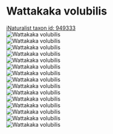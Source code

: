 
Wattakaka volubilis
===================
  
[iNaturalist taxon id: 949333](https://www.inaturalist.org/taxa/949333)  
![Wattakaka volubilis](https://inaturalist-open-data.s3.amazonaws.com/photos/34719229/medium.jpeg)  
![Wattakaka volubilis](https://inaturalist-open-data.s3.amazonaws.com/photos/34719209/medium.jpeg)  
![Wattakaka volubilis](https://inaturalist-open-data.s3.amazonaws.com/photos/34719219/medium.jpeg)  
![Wattakaka volubilis](https://inaturalist-open-data.s3.amazonaws.com/photos/31606563/medium.jpeg)  
![Wattakaka volubilis](https://inaturalist-open-data.s3.amazonaws.com/photos/31606566/medium.jpeg)  
![Wattakaka volubilis](https://inaturalist-open-data.s3.amazonaws.com/photos/34719229/medium.jpeg)  
![Wattakaka volubilis](https://inaturalist-open-data.s3.amazonaws.com/photos/34719209/medium.jpeg)  
![Wattakaka volubilis](https://inaturalist-open-data.s3.amazonaws.com/photos/34719219/medium.jpeg)  
![Wattakaka volubilis](https://inaturalist-open-data.s3.amazonaws.com/photos/31606563/medium.jpeg)  
![Wattakaka volubilis](https://inaturalist-open-data.s3.amazonaws.com/photos/31606566/medium.jpeg)  
![Wattakaka volubilis](https://inaturalist-open-data.s3.amazonaws.com/photos/34719229/medium.jpeg)  
![Wattakaka volubilis](https://inaturalist-open-data.s3.amazonaws.com/photos/34719209/medium.jpeg)  
![Wattakaka volubilis](https://inaturalist-open-data.s3.amazonaws.com/photos/34719219/medium.jpeg)  
![Wattakaka volubilis](https://inaturalist-open-data.s3.amazonaws.com/photos/31606563/medium.jpeg)  
![Wattakaka volubilis](https://inaturalist-open-data.s3.amazonaws.com/photos/31606566/medium.jpeg)